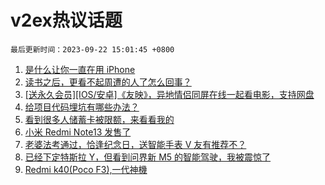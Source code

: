 # v2ex热议话题

`最后更新时间：2023-09-22 15:01:45 +0800`

1. [是什么让你一直在用 iPhone](https://www.v2ex.com/t/975970)
1. [读书之后，更看不起周遭的人了怎么回事？](https://www.v2ex.com/t/975933)
1. [[送永久会员][IOS/安卓]《友映》，异地情侣同屏在线一起看电影，支持网盘](https://www.v2ex.com/t/975941)
1. [给项目代码埋坑有哪些办法？](https://www.v2ex.com/t/976027)
1. [看到很多人储蓄卡被限额，来看看我的](https://www.v2ex.com/t/975912)
1. [小米 Redmi Note13 发售了](https://www.v2ex.com/t/975984)
1. [老婆法考通过，恰逢纪念日，送智能手表 V 友有推荐不？](https://www.v2ex.com/t/976067)
1. [已经下定特斯拉 Y，但看到问界新 M5 的智能驾驶，我被震惊了](https://www.v2ex.com/t/976164)
1. [Redmi k40(Poco F3),一代神機](https://www.v2ex.com/t/976074)

